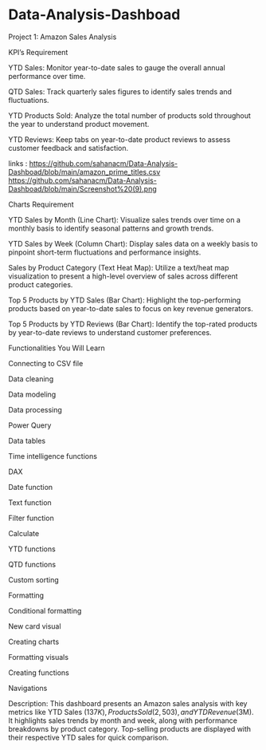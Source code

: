 # Data-Analysis-Dashboad

Project 1: Amazon Sales Analysis

KPI’s Requirement

YTD Sales: Monitor year-to-date sales to gauge the overall annual performance over time.

QTD Sales: Track quarterly sales figures to identify sales trends and fluctuations.

YTD Products Sold: Analyze the total number of products sold throughout the year to understand product movement.

YTD Reviews: Keep tabs on year-to-date product reviews to assess customer feedback and satisfaction.

links :
https://github.com/sahanacm/Data-Analysis-Dashboad/blob/main/amazon_prime_titles.csv
https://github.com/sahanacm/Data-Analysis-Dashboad/blob/main/Screenshot%20(9).png


 Charts Requirement

YTD Sales by Month (Line Chart): Visualize sales trends over time on a monthly basis to identify seasonal patterns and growth trends.

YTD Sales by Week (Column Chart): Display sales data on a weekly basis to pinpoint short-term fluctuations and performance insights.

Sales by Product Category (Text Heat Map): Utilize a text/heat map visualization to present a high-level overview of sales across different product categories.

Top 5 Products by YTD Sales (Bar Chart): Highlight the top-performing products based on year-to-date sales to focus on key revenue generators.

Top 5 Products by YTD Reviews (Bar Chart): Identify the top-rated products by year-to-date reviews to understand customer preferences.





Functionalities You Will Learn

Connecting to CSV file

Data cleaning

Data modeling

Data processing

Power Query

Data tables

Time intelligence functions

DAX

Date function

Text function

Filter function

Calculate

YTD functions

QTD functions

Custom sorting

Formatting

Conditional formatting

New card visual

Creating charts

Formatting visuals

Creating functions

Navigations


Description:
This dashboard presents an Amazon sales analysis with key metrics like YTD Sales ($137K), Products Sold (2,503), and YTD Revenue ($3M).
It highlights sales trends by month and week, along with performance breakdowns by product category.
Top-selling products are displayed with their respective YTD sales for quick comparison.

